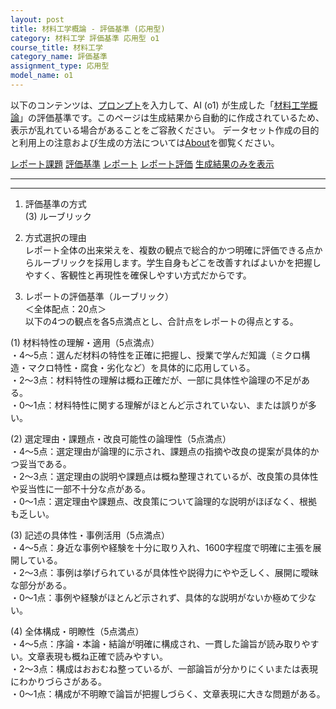 ```yaml
---
layout: post
title: 材料工学概論 - 評価基準 (応用型)
category: 材料工学 評価基準 応用型 o1
course_title: 材料工学
category_name: 評価基準
assignment_type: 応用型
model_name: o1
---
```


以下のコンテンツは、[プロンプト](https://github.com/takedatoshiyuki/synthetic_assignments/tree/main/generated/材料工学/o1/prompt_評価基準-応用型.md)を入力して、AI (o1) が生成した「[材料工学概論](/contents/材料工学/)」の評価基準です。このページは生成結果から自動的に作成されているため、表示が乱れている場合があることをご容赦ください。
データセット作成の目的と利用上の注意および生成の方法については[About](/About)を御覧ください。

[レポート課題](../レポート課題-応用型)
[評価基準](../評価基準-応用型)
[レポート](../レポート-応用型)
[レポート評価](../レポート評価-応用型)
[生成結果のみを表示](https://github.com/takedatoshiyuki/synthetic_assignments/tree/main/generated/材料工学/o1/評価基準-応用型.md)
  

***
***
  
1. 評価基準の方式  
(3) ルーブリック  

2. 方式選択の理由  
レポート全体の出来栄えを、複数の観点で総合的かつ明確に評価できる点からルーブリックを採用します。学生自身もどこを改善すればよいかを把握しやすく、客観性と再現性を確保しやすい方式だからです。  

3. レポートの評価基準（ルーブリック）  
＜全体配点：20点＞  
以下の4つの観点を各5点満点とし、合計点をレポートの得点とする。  

(1) 材料特性の理解・適用（5点満点）  
・4～5点：選んだ材料の特性を正確に把握し、授業で学んだ知識（ミクロ構造・マクロ特性・腐食・劣化など）を具体的に応用している。  
・2～3点：材料特性の理解は概ね正確だが、一部に具体性や論理の不足がある。  
・0～1点：材料特性に関する理解がほとんど示されていない、または誤りが多い。  

(2) 選定理由・課題点・改良可能性の論理性（5点満点）  
・4～5点：選定理由が論理的に示され、課題点の指摘や改良の提案が具体的かつ妥当である。  
・2～3点：選定理由の説明や課題点は概ね整理されているが、改良策の具体性や妥当性に一部不十分な点がある。  
・0～1点：選定理由や課題点、改良策について論理的な説明がほぼなく、根拠も乏しい。  

(3) 記述の具体性・事例活用（5点満点）  
・4～5点：身近な事例や経験を十分に取り入れ、1600字程度で明確に主張を展開している。  
・2～3点：事例は挙げられているが具体性や説得力にやや乏しく、展開に曖昧な部分がある。  
・0～1点：事例や経験がほとんど示されず、具体的な説明がないか極めて少ない。  

(4) 全体構成・明瞭性（5点満点）  
・4～5点：序論・本論・結論が明確に構成され、一貫した論旨が読み取りやすい。文章表現も概ね正確で読みやすい。  
・2～3点：構成はおおむね整っているが、一部論旨が分かりにくいまたは表現にわかりづらさがある。  
・0～1点：構成が不明瞭で論旨が把握しづらく、文章表現に大きな問題がある。
